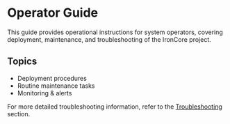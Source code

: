 # Operator Guide

This guide provides operational instructions for system operators, covering deployment, maintenance, and troubleshooting of the IronCore project.

## Topics
- Deployment procedures
- Routine maintenance tasks
- Monitoring & alerts

For more detailed troubleshooting information, refer to the [Troubleshooting](../troubleshooting/index.md) section.
